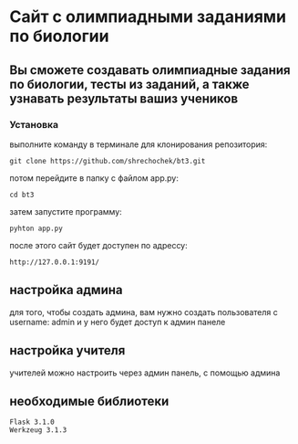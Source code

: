 # Сайт с олимпиадными заданиями по биологии

## Вы сможете создавать олимпиадные задания по биологии, тесты из заданий, а также узнавать результаты вашиз учеников

### Установка

выполните команду в терминале для клонирования репозитория:

```terminal
git clone https://github.com/shrechochek/bt3.git
```

потом перейдите в папку с файлом app.py:

```terminal
cd bt3
```

затем запустите программу:


```terminal
pyhton app.py
```

после этого сайт будет доступен по адрессу:
```URL
http://127.0.0.1:9191/
```

## настройка админа

для того, чтобы создать админа, вам нужно создать пользователя с username: admin
и у него будет доступ к админ панеле

## настройка учителя

учителей можно настроить через админ панель, с помощью админа


## необходимые библиотеки

```terminal
Flask 3.1.0
Werkzeug 3.1.3
```
